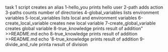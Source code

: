 task 1 script creates an alias
1-hello_you prints hello user
2-path adds action
3-paths counts number of directories
4-global_variables lists environment variables
5-local_variables lists local and environment variables
6-create_local_variable creates new local variable
7-create_global_variable creates global variable
8-true_knowledge prints result of addition" >>README.md
echo 8-true_knowledge prints result of addition >>README.md
echo '8-true_knowledge prints result of addition
9-divide_and_rule printa rwsult of division
